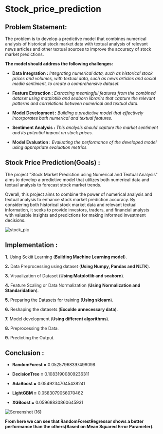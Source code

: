 # Stock_price_prediction

## Problem Statement:
The problem is to develop a predictive model that combines numerical analysis of historical stock market data with textual analysis of relevant news articles and other textual sources to improve the accuracy of stock market predictions.

 **The model should address the following challenges:**
 * **Data Integration :**  *Integrating numerical data, such as historical stock prices and volumes, with textual data, such as news articles and social media sentiment, to create a comprehensive dataset.* 
 
 * **Feature Extraction :**  *Extracting meaningful features from the combined dataset using matplotlib and seaborn librarirs that capture the relevant patterns and correlations between numerical and textual data.*

 * **Model Development :** *Building a predictive model that effectively incorporates both numerical and textual features.* 
 
 * **Sentiment Analysis :** *This analysis should capture the market sentiment and its potential impact on stock prices.*

 * **Model Evaluation :** *Evaluating the performance of the developed model using appropriate evaluation metrics.*

## Stock Price Prediction(Goals) :

The project "Stock Market Prediction using Numerical and Textual Analysis" aims to develop a predictive model that utilizes both numerical data and textual analysis to forecast stock market trends.

Overall, this project aims to combine the power of numerical analysis and textual analysis to enhance stock market prediction accuracy. By considering both historical stock market data and relevant textual information, it seeks to provide investors, traders, and financial analysts with valuable insights and predictions for making informed investment decisions.

![stock_pic](https://github.com/Akash-moon/Stock_price_prediction/assets/83701120/6e8389f1-87ab-4c4a-b095-ac6b0551551e)


## Implementation :

**1.** Using Sckiit Learning (**Building Machine Learning model**).

**2.** Data Preprocessing using dataset (**Using Numpy, Pandas and NLTK**).

**3.** Visualization of Dataset (**Using Matplotlib and seaborn**).

**4.** Feature Scaling or Data Normalization (**Using Normalization and Standaridation**).

**5.** Preparing the Datasets for training (**Using sklearn**).

**6.** Reshaping the datasets (**Exculde unnecessary data**).

**7.** Model development (**Using different algorithms**).

**8.** Preprocessing the Data.

**9.** Predicting the Output.

## Conclusion :

* **RandomForest =** 0.05257968397499098

* **DecisionTree =** 0.10831900809236311

* **AdaBoost =** 0.05492347045438241

* **LightGBM =** 0.0583079056070462

* **XGBoost =** 0.05968830860645931

![Screenshot (16)](https://github.com/Akash-moon/Stock_price_prediction/assets/83701120/d2e647e9-c240-48c5-bfc3-faed23b73ec3)


**From here we can see that RandomForestRegressor shows a better performance than the others(Based on Mean Squared Error Parameter).**
